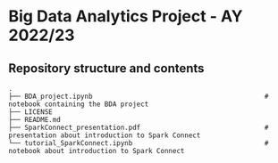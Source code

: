 # Big Data Analytics Project - AY 2022/23

## Repository structure and contents
    .
    ├── BDA_project.ipynb                                           # notebook containing the BDA project
    ├── LICENSE
    ├── README.md
    ├── SparkConnect_presentation.pdf                               # presentation about introduction to Spark Connect    
    └── tutorial_SparkConnect.ipynb                                 # notebook about introduction to Spark Connect
